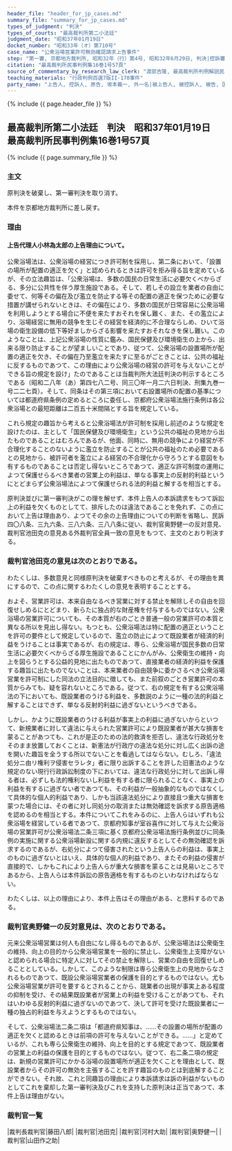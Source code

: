 ```yaml
---
header_file: "header_for_jp_cases.md"
summary_file: "summary_for_jp_cases.md"
types_of_judgment: "判決"
types_of_courts: "最高裁判所第二小法廷"
judgment_date: "昭和37年01月19日"
docket_number: "昭和33年（オ）第710号"
case_name: "公衆浴場営業許可無効確認請求上告事件"
step: "第一審, 京都地方裁判所, 昭和32年（行）第4号, 昭和32年6月29日, 判決|控訴審, 大阪高等裁判所, 昭和32年（ネ）第870号, 昭和33年4月26日, 判決"
citation: "最高裁判所民事判例集16巻1号57頁"
source_of_commentary_by_research_law_clerk: "渡部吉隆, 最高裁判所判例解説民事篇昭和37年度9頁"
teaching_materials: "行政判例百選7版II-170事件"
party_name: "上告人, 控訴人, 原告, 坂本義一, 外一名|被上告人, 被控訴人, 被告, 国, 指定代理人, 青木義人, 外一名"
---
```


{% include {{ page.header_file }}  %}

## 最高裁判所第二小法廷　判決　昭和37年01月19日　最高裁判所民事判例集16巻1号57頁

{% include {{ page.summary_file }}  %}








### 主文


原判決を破棄し、第一審判決を取り消す。

本件を京都地方裁判所に差し戻す。





### 理由


#### 上告代理人小林為太郎の上告理由について。

公衆浴場法は、公衆浴場の経営につき許可制を採用し、第二条において、「設置の場所が配置の適正を欠く」と認められるときは許可を拒み得る旨を定めているが、その立法趣旨は、「公衆浴場は、多数の国民の日常生活に必要欠くべからざる、多分に公共性を伴う厚生施設である。そして、若しその設立を業者の自由に委せて、何等その偏在及び濫立を防止する等その配置の適正を保つために必要な措置が講ぜられないときは、その偏在により、多数の国民が日常容易に公衆浴場を利用しようとする場合に不便を来たすおそれを保し難く、また、その濫立により、浴場経営に無用の競争を生じその経営を経済的に不合理ならしめ、ひいて浴場の衛生設備の低下等好ましからざる影響を来たすおそれなきを保し難い。このようなことは、上記公衆浴場の性質に鑑み、国民保健及び環境衛生の上から、出来る限り防止することが望ましいことであり、従つて、公衆浴場の設置場所が配置の適正を欠き、その偏在乃至濫立を来たすに至るがごときことは、公共の福祉に反するものであつて、この理由により公衆浴場の経営の許可を与えないことができる旨の規定を設け」たのであることは当裁判所大法廷判決の判示するところである（昭和二八年（あ）第四七八二号、同三〇年一月二六日判決、刑集九巻一号二二七頁）。そして、同条はその第三項において右設置場所の配置の基準については都道府県条例の定めるところに委任し、京都府公衆浴場法施行条例は各公衆浴場との最短距離は二百五十米間隔とする旨を規定している。

これら規定の趣旨から考えると公衆浴場法が許可制を採用し前述のような規定を設けたのは、主として「国民保健及び環境衛生」という公共の福祉の見地から出たものであることはむろんであるが、他面、同時に、無用の競争により経営が不合理化することのないように濫立を防止することが公共の福祉のため必要であるとの見地から、被許可者を濫立による経営の不合理化から守ろうとする意図をも有するものであることは否定し得ないところであつて、適正な許可制度の運用によつて保護せらるべき業者の営業上の利益は、単なる事実上の反射的利益というにとどまらず公衆浴場法によつて保護せられる法的利益と解するを相当とする。

原判決並びに第一審判決がこの理を解せず、本件上告人の本訴請求をもつて訴訟上の利益を欠くものとしてて、排斥したのは違法であることを免れず、この点において上告は理由あり、よつてその余の上告理由についての判断を省略し、民訴四〇八条、三九六条、三八六条、三八八条に従い、裁判官奥野健一の反対意見、裁判官池田克の意見ある外裁判官全員一致の意見をもつて、主文のとおり判決する。

### 裁判官池田克の意見は次のとおりである。

わたくしは、多数意見と同様原判決を破棄すべきものと考えるが、その理由を異にするので、この点に関するわたくしの意見を表明することとする。

およそ、営業許可は、本来自由なるべき営業に対する禁止を解除しその自由を回復せしめるにとどまり、新らたに独占的な財産権を付与するものではない。公衆浴場の営業許可についても、その本質が右のごとき普通一般の営業許可の本質と異なる所以を見出し得ない。もつとも、公衆浴場法は特に配置の適正ということを許可の要件として規定しているので、濫立の防止によつて既設業者が経済的利益をうけることは事実であるが、右の規定は、専ら、公衆浴場が国民多数の日常生活に必要欠くべからざる厚生施設であることにかんがみ、公衆衛生の維持・向上を図らうとする公益的見地に出たものであつて、直接業者の経済的利益を保護する趣旨に出たものでないことは、本来業者の自由競争に委かさるべき公衆浴場営業を許可制にした同法の立法目的に徴しても、また前叙のごとき営業許可の本質からみても、疑を容れないところである。従つて、右の規定を有する公衆浴場法の下においても、既設業者のうける利益を、多数説のように一種の法的利益と解することはできず、単なる反射的利益に過ぎないというべきである。

しかし、かように既設業者のうける利益が事実上の利益に過ぎないからといつて、新規業者に対して違法に与えられた営業許可により既設業者が甚大な損害を蒙ることがあつても、これが是正のための法的救済を拒否し、違法な行政処分をそのまま放置しておくことは、新憲法が行政庁の違法な処分に対し広く出訴の途を開いた趣旨を全うする所以でないことを看過してはならない。むしろ、「違法処分ニ由リ権利ヲ侵害セラレタ」者に限り出訴することを許した旧憲法のような規定のない現行行政訴訟制度の下においては、違法な行政処分に対して出訴し得る者は、必ずしも法的権利ないし利益を有する者に限られることなく、事実上の利益を有するに過ぎない者であつても、その利益が一般抽象的なものではなくして具体的な個人的利益であり、しかも当該違法処分により直接且つ重大な損害を蒙つた場合には、その者に対し同処分の取消または無効確認を訴求する原告適格を認めるのを相当とする。本件についてこれをみるのに、上告人らはいずれも公衆浴場を経営している者であつて、京都府知事が室谷喜作に対して与えた公衆浴場の営業許可が公衆浴場法二条三項に基く京都府公衆浴場法施行条例並びに同条例の実施に関する公衆浴場新設に関する内規に違反するとしてその無効確認を訴求するのであるが、右処分によつて侵害されたという上告人らの利益は、事実上のものに過ぎないとはいえ、具体的な個人的利益であり、またその利益の侵害が直接的で、しかもこれにより上告人らが重大な損害を蒙ることは見易いところであるから、上告人らは本件訴訟の原告適格を有するものといわなければならない。

わたくしは、以上の理由により、本件上告はその理由がある、と思料するのである。

### 裁判官奥野健一の反対意見は、次のとおりである。

元来公衆浴場営業は何人も自由になし得るものであるが、公衆浴場法は公衆衛生の維持、向上の目的から公衆浴場営業を一般的に禁止し、公衆衛生上支障がないと認められる場合に特定人に対してその禁止を解除し、営業の自由を回復せしめることとしている。しかして、このような制限は専ら公衆衛生上の見地からなされるものであつて、既設公衆浴場営業者の保護を目的とするものではない。尤も公衆浴場営業が許可を要するとされることから、競業者の出現が事実上ある程度の抑制を受け、その結果既設業者が営業上の利益を受けることがあつても、それはいわゆる反射的利益に過ぎないのであつて、決して許可を受けた既設業者に一種の独占的利益を与えようとするものではない。

そして、公衆浴場法二条二項は「都道府県知事は、……その設置の場所が配置の適正を欠くと認めるときは前項の許可を与えないことができる。……」と定めているが、これも専ら公衆衛生の維持、向上を目的とする規定であつて、既設業者の営業上の利益の保護を目的とするものではない。従つて、右二条二項の規定は、新規の営業許可にかかる浴場の設置場所が適正を欠くことを理由として、既設業者からその許可の無効を主張することを許す趣旨のものとは到底解することができない。それ故、これと同趣旨の理由により本訴請求は訴の利益がないものとしてこれを棄却した第一審判決及びこれを支持した原判決は正当であつて、本件上告は理由がない。

### 裁判官一覧

|裁判長裁判官|藤田八郎|
|裁判官|池田克|
|裁判官|河村大助|
|裁判官|奥野健一|
|裁判官|山田作之助|



